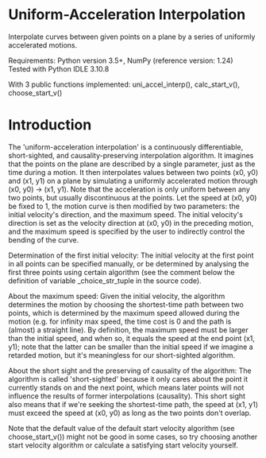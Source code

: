 # Uniform-Acceleration Interpolation
Interpolate curves between given points on a plane by a series of uniformly accelerated motions.

Requirements: Python version 3.5+, NumPy (reference version: 1.24)  
Tested with Python IDLE 3.10.8

With 3 public functions implemented: uni_accel_interp(), calc_start_v(), choose_start_v()

# Introduction
The 'uniform-acceleration interpolation' is a continuously differentiable, short-sighted, and causality-preserving interpolation algorithm. It imagines that the points on the plane are described by a single parameter, just as the time during a motion. It then interpolates values between two points (x0, y0) and (x1, y1) on a plane by simulating a uniformly accelerated motion through (x0, y0) -> (x1, y1). Note that the acceleration is only uniform between any two points, but usually discontinuous at the points.
Let the speed at (x0, y0) be fixed to 1, the motion curve is then modified by two parameters: the initial velocity's direction, and the maximum speed. The initial velocity's direction is set as the velocity direction at (x0, y0) in the preceding motion, and the maximum speed is specified by the user to indirectly control the bending of the curve.

Determination of the first initial velocity: The initial velocity at the first point in all points can be specified manually, or be determined by analysing the first three points using certain algorithm (see the comment below the definition of variable \_choice_str_tuple in the source code).

About the maximum speed: Given the initial velocity, the algorithm determines the motion by choosing the shortest-time path between two points, which is determined by the maximum speed allowed during the motion (e.g. for infinity max speed, the time cost is 0 and the path is (almost) a straight line). By definition, the maximum speed must be larger than the initial speed, and when so, it equals the speed at the end point (x1, y1); note that the latter can be smaller than the initial speed if we imagine a retarded motion, but it's meaningless for our short-sighted algorithm.

About the short sight and the preserving of causality of the algorithm: The algorithm is called 'short-sighted' because it only cares about the point it currently stands on and the next point, which means later points will not influence the results of former interpolations (causality). This short sight also means that if we're seeking the shortest-time path, the speed at (x1, y1) must exceed the speed at (x0, y0) as long as the two points don't overlap.

Note that the default value of the default start velocity algorithm (see choose_start_v()) might not be good in some cases, so try choosing another start velocity algorithm or calculate a satisfying start velocity yourself.
   
